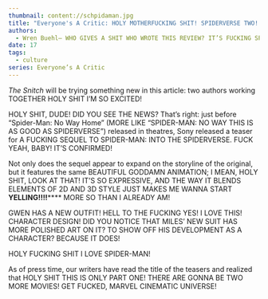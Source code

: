 ```yaml
---
thumbnail: content://schpidaman.jpg
title: "Everyone's A Critic: HOLY MOTHERFUCKING SHIT! SPIDERVERSE TWO! HELL YEAH!"
authors:
  - Wren Buehl— WHO GIVES A SHIT WHO WROTE THIS REVIEW? IT’S FUCKING SPIDERVERSE TWO BABY!
date: 17
tags:
  - culture
series: Everyone’s A Critic
---
```


*The Snitch* will be trying something new in this article: two authors working TOGETHER HOLY SHIT I’M SO EXCITED! 

HOLY SHIT, DUDE! DID YOU SEE THE NEWS? That’s right: just before “Spider-Man: No Way Home” (MORE LIKE “SPIDER-MAN: NO WAY THIS IS AS GOOD AS SPIDERVERSE”) released in theatres, Sony released a teaser for A FUCKING SEQUEL TO SPIDER-MAN: INTO THE SPIDERVERSE. FUCK YEAH, BABY! IT’S CONFIRMED!

Not only does the sequel appear to expand on the storyline of the original, but it features the same BEAUTIFUL GODDAMN ANIMATION; I MEAN, HOLY SHIT, LOOK AT THAT! IT’S SO EXPRESSIVE, AND THE WAY IT BLENDS ELEMENTS OF 2D AND 3D STYLE JUST MAKES ME WANNA START **YELLING!!!!****** MORE SO THAN I ALREADY AM! 

GWEN HAS A NEW OUTFIT! HELL TO THE FUCKING YES! I LOVE THIS! CHARACTER DESIGN! DID YOU NOTICE THAT MILES’ NEW SUIT HAS MORE POLISHED ART ON IT? TO SHOW OFF HIS DEVELOPMENT AS A CHARACTER? BECAUSE IT DOES!

HOLY FUCKING SHIT I LOVE SPIDER-MAN!

As of press time, our writers have read the title of the teasers and realized that HOLY SHIT THIS IS ONLY PART ONE! THERE ARE GONNA BE TWO MORE MOVIES! GET FUCKED, MARVEL CINEMATIC UNIVERSE!
